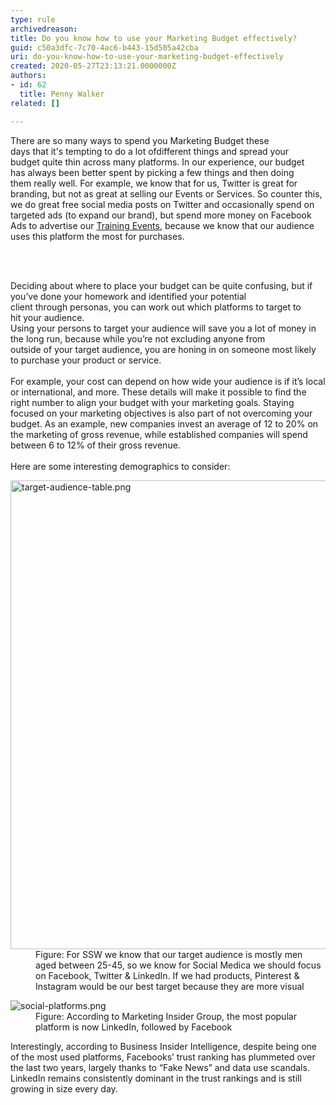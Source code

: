 ```yaml
---
type: rule
archivedreason: 
title: Do you know how to use your Marketing Budget effectively?
guid: c50a3dfc-7c70-4ac6-b443-15d505a42cba
uri: do-you-know-how-to-use-your-marketing-budget-effectively
created: 2020-05-27T23:13:21.0000000Z
authors:
- id: 62
  title: Penny Walker
related: []

---
```



<p class="ssw15-rteElement-P">There are so many ways to spend you Marketing Budget these days&#160;that&#160;it's&#160;tempting to do a lot ofdifferent&#160;things and spread your budget&#160;quite&#160;thin across many platforms.&#160;In our experience, our budget has&#160;always&#160;been better spent by picking a few things and&#160;then&#160;doing them&#160;really well.&#160;For example, we know&#160;that&#160;for us, Twitter is great for branding, but not as great at selling our&#160;Events or Services.&#160;So&#160;counter this, we do great free social media posts&#160;on Twitter and&#160;occasionally&#160;spend on targeted ads&#160;(to expand our brand), but spend&#160;more&#160;money on Facebook Ads&#160;to advertise our&#160;<a href="https&#58;//www.ssw.com.au/ssw/Events/Training/NET-Core-Superpowers-Tour.aspx">Training Events</a>, because we know&#160;that&#160;our audience uses&#160;this platform&#160;the most for purchases.​​​<br></p>
<br><excerpt class='endintro'></excerpt><br>
<p>​Deciding about where to place your budget can be quite confusing, but&#160;if you’ve done your&#160;homework&#160;and identified your&#160;potential client&#160;through&#160;personas, you can work out which platforms to&#160;target&#160;to hit&#160;your audience.&#160;&#160;<br>Using your persons to target your audience will save you a lot of money in the long run,&#160;because while&#160;you’re&#160;not excluding anyone from outside&#160;of&#160;your target&#160;audience, you are&#160;honing in on someone most likely to purchase&#160;your product or service.&#160;<br>&#160;<br>For example, your cost can depend on how wide your audience is if it’s local or international, and more. These details will make it possible to find the right number to align your budget with your marketing goals. Staying focused on your marketing objectives is also part of not overcoming your budget. As an example, new companies invest an average of 12 to 20% on the marketing of gross revenue, while established companies will spend between 6 to 12% of their gross revenue.&#160;<br> &#160;<br>Here are some interesting demographics to consider&#58;&#160;​<br></p><dl class="image"><dt> 
      <img src="/PublishingImages/target-audience-table.png" alt="target-audience-table.png" style="width&#58;750px;" /> 
   </dt><dd>Figure&#58; For SSW we know that our&#160;target&#160;audience is mostly men aged between&#160;25-45, so we know&#160;for Social Medica&#160;we should focus on Facebook, Twitter &amp; LinkedIn.&#160;If we had products, Pinterest &amp; Instagram would be our best target because they are more visual<span style="color&#58;#444444;">​</span></dd></dl><dl class="image"><dt> 
      <img src="/PublishingImages/social-platforms.png" alt="social-platforms.png" /> 
   </dt><dd>Figure&#58; According to&#160;Marketing&#160;Insider&#160;Group,&#160;the most popular platform is now LinkedIn, followed by Facebook<span style="color&#58;#444444;">​</span></dd></dl><p>Interestingly, according to Business Insider Intelligence, despite being one of the most used platforms, Facebooks’ trust ranking has plummeted over the last two years, largely thanks to “Fake News” and data use scandals. LinkedIn remains consistently dominant in the trust rankings and is still growing in size every day.​<br></p>



